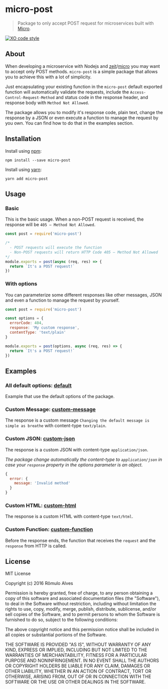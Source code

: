 # micro-post

> Package to only accept POST request for microservices built with [Micro](https://github.com/zeit/micro).

[![XO code style](https://img.shields.io/badge/code_style-XO-5ed9c7.svg)](https://github.com/sindresorhus/xo)

## About

When developing a microservice with Nodejs and [zeit](https://github.com/zeit)/[micro](https://github.com/zeit/micro) you may want to accept only POST methods.
`micro-post` is a simple package that allows you to achieve this with a lot of simplicity.

Just encapsulating your existing function in the `micro-post` default exported function will automatically validate the requests, include the `Access-Control-Request-Method` and status code in the response header, and response body with `Method Not Allowed`.

The package allows you to modify it's response code, plain text, change the response by a JSON or even execute a function to manage the request by you own. You can find how to do that in the examples section.


## Installation

Install using [npm](https://www.npmjs.com/):
```
npm install --save micro-post
```

Install using [yarn](https://yarnpkg.com/en/):
```
yarn add micro-post
```

## Usage

### Basic

This is the basic usage. When a non-POST request is received, the response will be `405 – Method Not Allowed`.

```js
const post = require('micro-post')

/*
  - POST requests will execute the function
  - Non-POST requests will return HTTP Code 405 – Method Not Allowed
*/
module.exports = post(async (req, res) => {
  return `It's a POST request!`
})
```

### With options

You can parameterize some different responses like other messages, JSON and even a function to manage the request by yourself.

```js
const post = require('micro-post')

const options = {
  errorCode: 404,
  response: 'My custom response',
  contentType: 'text/plain'
}

module.exports = post(options, async (req, res) => {
  return `It's a POST request!`
})
```

## Examples

### All default options: <a href="./examples/default">default</a>

Example that use the default options of the package.

### Custom Message: <a href="./examples/custom-message">custom-message</a>

The response is a custom message `Changing the default message is simple as breathe` with content-type `text/plain`.


### Custom JSON: <a href="./examples/custom-json">custom-json</a>

The response is a custom JSON  with content-type `application/json`.

*The package change automatically the content-type to `application/json` in case your `response` property in the options parameter is an object.*

```js
{
  error: {
    message: 'Invalid method'
  }
}
```

### Custom HTML: <a href="./examples/custom-html">custom-html</a>

The response is a custom HTML  with content-type `text/html`.


### Custom Function: <a href="./examples/custom-function">custom-function</a>

Before the response ends, the function that receives the `request` and the `response` from HTTP is called.


## License

MIT License

Copyright (c) 2016 Rômulo Alves

Permission is hereby granted, free of charge, to any person obtaining a copy
of this software and associated documentation files (the "Software"), to deal
in the Software without restriction, including without limitation the rights
to use, copy, modify, merge, publish, distribute, sublicense, and/or sell
copies of the Software, and to permit persons to whom the Software is
furnished to do so, subject to the following conditions:

The above copyright notice and this permission notice shall be included in all
copies or substantial portions of the Software.

THE SOFTWARE IS PROVIDED "AS IS", WITHOUT WARRANTY OF ANY KIND, EXPRESS OR
IMPLIED, INCLUDING BUT NOT LIMITED TO THE WARRANTIES OF MERCHANTABILITY,
FITNESS FOR A PARTICULAR PURPOSE AND NONINFRINGEMENT. IN NO EVENT SHALL THE
AUTHORS OR COPYRIGHT HOLDERS BE LIABLE FOR ANY CLAIM, DAMAGES OR OTHER
LIABILITY, WHETHER IN AN ACTION OF CONTRACT, TORT OR OTHERWISE, ARISING FROM,
OUT OF OR IN CONNECTION WITH THE SOFTWARE OR THE USE OR OTHER DEALINGS IN THE
SOFTWARE.

